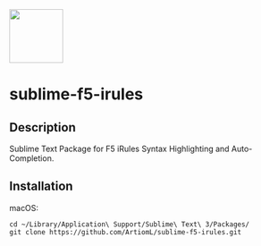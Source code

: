 <img src="Icons/sublime.ico" width="96">

sublime-f5-irules
================

## Description

Sublime Text Package for F5 iRules Syntax Highlighting and Auto-Completion.

## Installation

macOS:

```
cd ~/Library/Application\ Support/Sublime\ Text\ 3/Packages/
git clone https://github.com/ArtiomL/sublime-f5-irules.git
```


